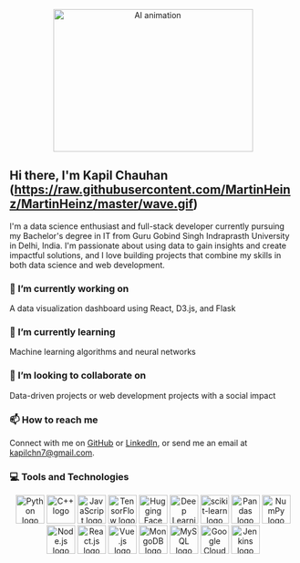 <p align='center'>
  <img src='https://i.imgur.com/XXQvF8D.gif' alt='AI animation' width='350' height='250'>
</p>

## Hi there, I'm Kapil Chauhan (https://raw.githubusercontent.com/MartinHeinz/MartinHeinz/master/wave.gif)
I'm a data science enthusiast and full-stack developer currently pursuing my Bachelor's degree in IT from Guru Gobind Singh Indraprasth University in Delhi, India. I'm passionate about using data to gain insights and create impactful solutions, and I love building projects that combine my skills in both data science and web development.

### 🔭 I’m currently working on
A data visualization dashboard using React, D3.js, and Flask

### 🌱 I’m currently learning
Machine learning algorithms and neural networks

### 👯 I’m looking to collaborate on
Data-driven projects or web development projects with a social impact

### 📫 How to reach me
Connect with me on [GitHub](https://github.com/Kapil-Chn7) or [LinkedIn](https://www.linkedin.com/in/kapilchauhan200/), or send me an email at kapilchn7@gmail.com.

### 💻 Tools and Technologies
<p align='center'>
  <img src='https://i.imgur.com/vgGK1Kc.png' alt='Python logo' height='50'/>
  <img src='https://i.imgur.com/FrXzXJp.png' alt='C++ logo' height='50'/>
  <img src='https://i.imgur.com/3q3TwdT.png' alt='JavaScript logo' height='50'/>
  <img src='https://i.imgur.com/HzTVBdW.png' alt='TensorFlow logo' height='50'/>
  <img src='https://i.imgur.com/kzNpjn8.png' alt='Hugging Face logo' height='50'/>
  <img src='https://i.imgur.com/3YfRZ0R.png' alt='Deep Learning logo' height='50'/>
  <img src='https://i.imgur.com/68G8Wzl.png' alt='scikit-learn logo' height='50'/>
  <img src='https://i.imgur.com/5MC5mI2.png' alt='Pandas logo' height='50'/>
  <img src='https://i.imgur.com/vF9hU7V.png' alt='NumPy logo' height='50'/>
  <img src='https://i.imgur.com/cnYDE2B.png' alt='Node.js logo' height='50'/>
  <img src='https://i.imgur.com/YzNlHD0.png' alt='React.js logo' height='50'/>
  <img src='https://i.imgur.com/Y7pqxOQ.png' alt='Vue.js logo' height='50'/>
  <img src='https://i.imgur.com/yZqtgIe.png' alt='MongoDB logo' height='50'/>
  <img src='https://i.imgur.com/ZGLjHhb.png' alt='MySQL logo' height='50'/>
  <img src='https://i.imgur.com/47AqrjO.png' alt='Google Cloud Platform logo' height='50'/>
  <img src='https://i.imgur.com/jVmHeCP.png' alt='Jenkins logo' height='50'/>
</p>
